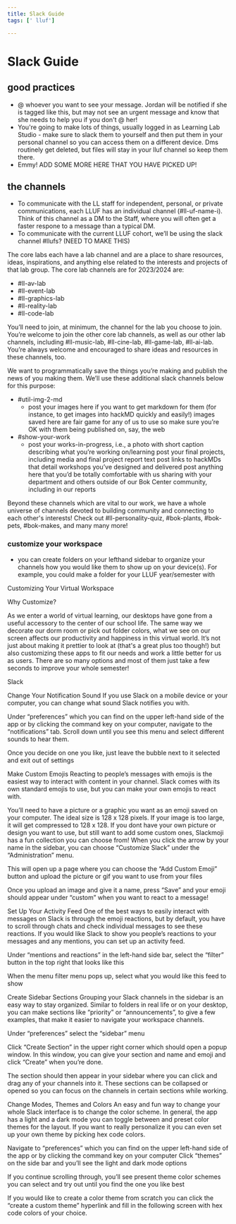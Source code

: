 ```yaml
---
title: Slack Guide
tags: [' lluf']

---
```


# Slack Guide

## good practices
- @ whoever you want to see your message. Jordan will be notified if she is tagged like this, but may not see an urgent message and know that she needs to help you if you don't @ her!
- You're going to make lots of things, usually logged in as Learning Lab Studio - make sure to slack them to yourself and then put them in your personal channel so you can access them on a different device. Dms routinely get deleted, but files will stay in your lluf channel so keep them there.
- Emmy! ADD SOME MORE HERE THAT YOU HAVE PICKED UP!

## the channels
- To communicate with the LL staff for independent, personal, or private communications, each LLUF has an individual channel (#ll-uf-name-i). Think of this channel as a DM to the Staff, where you will often get a faster respone to a message than a typical DM.
- To communicate with the current LLUF cohort, we’ll be using the slack channel #llufs? (NEED TO MAKE THIS)

The core labs each have a lab channel and are a place to share resources, ideas, inspirations, and anything else related to the interests and projects of that lab group. The core lab channels are for 2023/2024 are:
- #ll-av-lab
- #ll-event-lab
- #ll-graphics-lab
- #ll-reality-lab
- #ll-code-lab

You’ll need to join, at minimum, the channel for the lab you choose to join. You’re welcome to join the other core lab channels, as well as our other lab channels, including #ll-music-lab, #ll-cine-lab, #ll-game-lab, #ll-ai-lab. You’re always welcome and encouraged to share ideas and resources in these channels, too.

We want to programmatically save the things you’re making and publish the news of you making them. We’ll use these additional slack channels below for this purpose:
- #util-img-2-md
    - post your images here if you want to get markdown for them (for instance, to get images into hackMD quickly and easily!)
images saved here are fair game for any of us to use so make sure you’re OK with them being published on, say, the web
- #show-your-work
    - post your works-in-progress, i.e., a photo with short caption describing what you’re working on/learning 
post your final projects, including media and final project report text
post links to hackMDs that detail workshops you’ve designed and delivered
post anything here that you’d be totally comfortable with us sharing with your department and others outside of our Bok Center community, including in our reports


Beyond these channels which are vital to our work, we have a whole universe of channels devoted to building community and connecting to each other's interests! Check out #ll-personality-quiz, #bok-plants, #bok-pets, #bok-makes, and many many more!

### customize your workspace
- you can create folders on your lefthand sidebar to organize your channels how you would like them to show up on your device(s). For example, you could make a folder for your LLUF year/semester with 





Customizing Your Virtual Workspace

Why Customize?

As we enter a world of virtual learning, our desktops have gone from a useful accessory to the center of our school life. The same way we decorate our dorm room or pick out folder colors, what we see on our screen affects our productivity and happiness in this virtual world. It’s not just about making it prettier to look at (that's a great plus too though!) but also customizing these apps to fit our needs and work a little better for us as users. There are so many options and most of them just take a few seconds to improve your whole semester!

Slack

Change Your Notification Sound
If you use Slack on a mobile device or your computer, you can change what sound Slack notifies you with.

Under “preferences” which you can find on the upper left-hand side of the app or by clicking the command key on your computer, navigate to the “notifications” tab. 
Scroll down until you see this menu and select different sounds to hear them.

Once you decide on one you like, just leave the bubble next to it selected and exit out of settings

Make Custom Emojis
Reacting to people’s messages with emojis is the easiest way to interact with content in your channel. Slack comes with its own standard emojis to use, but you can make your own emojis to react with.

You’ll need to have a picture or a graphic you want as an emoji saved on your computer. The ideal size is 128 x 128 pixels. If your image is too large, it will get compressed to 128 x 128.
If you dont have your own picture or design you want to use, but still want to add some custom ones,  Slackmoji has a fun collection you can choose from!
When you click the arrow by your name in the sidebar, you can choose “Customize Slack” under the “Administration” menu.

 
This will open up a page where you can choose the “Add Custom Emoji” button and upload the picture or gif you want to use from your files

Once you upload an image and give it a name, press “Save” and your emoji should appear under “custom” when you want to react to a message!



Set Up Your Activity Feed
One of the best ways to easily interact with messages on Slack is through the emoji reactions, but by default, you have to scroll through chats and check individual messages to see these reactions. If you would like Slack to show you people’s reactions to your messages and any mentions, you can set up an activity feed.

Under “mentions and reactions” in the left-hand side bar, select the “filter” button in the top right that looks like this


When the menu filter menu pops up, select what you would like this feed to show


Create Sidebar Sections
Grouping your Slack channels in the sidebar is an easy way to stay organized. Similar to folders in real life or on your desktop, you can make sections like “priority” or “announcements”, to give a few examples, that make it easier to navigate your workspace channels. 

Under “preferences” select the “sidebar” menu

Click “Create Section” in the upper right corner which should open a popup window. In this window, you can give your section and name and emoji and click “Create” when you’re done.

The section should then appear in your sidebar where you can click and drag any of your channels into it. These sections can be collapsed or opened so you can focus on the channels in certain sections while working. 

Change Modes, Themes and Colors
An easy and fun way to change your whole Slack interface is to change the color scheme. In general, the app has a light and a dark mode you can toggle between and preset color themes for the layout. If you want to really personalize it you can even set up your own theme by picking hex code colors.

Navigate to “preferences” which you can find on the upper left-hand side of the app or by clicking the command key on your computer
Click “themes” on the side bar and you’ll see the light and dark mode options

If you continue scrolling through, you’ll see present theme color schemes you can select and try out until you find the one you like best

If you would like to create a color theme from scratch you can click the “create a custom theme” hyperlink and fill in the following screen with hex code colors of your choice.



